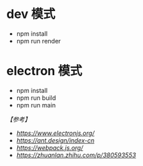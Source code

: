 # dev 模式
* npm install
* npm run render

# electron 模式
* npm install
* npm run build
* npm run main

*【参考】*
* *https://www.electronjs.org/*
* *https://ant.design/index-cn*
* *https://webpack.js.org/* 
* *https://zhuanlan.zhihu.com/p/380593553*
